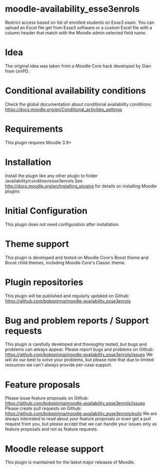 moodle-availability_esse3enrols
======================================

Restrict access based on list of enrolled students on Esse3 exam. 
You can upload an Excel file get from Esse3 software or a custom Excel file with a column header that match with the Moodle admin selected field name.

# Idea
The original idea was taken from a Moodle Core hack developed by Gian from UniPD.

# Conditional availability conditions
Check the global documentation about conditional availability conditions:
   https://docs.moodle.org/en/Conditional_activities_settings

# Requirements
This plugin requires Moodle 3.9+

# Installation
Install the plugin like any other plugin to folder /availability/condition/esse3enrols
See http://docs.moodle.org/en/Installing_plugins for details on installing Moodle plugins

# Initial Configuration
This plugin does not need configuration after installation.

# Theme support
This plugin is developed and tested on Moodle Core's Boost theme and Boost child themes, including Moodle Core's Classic theme.

# Plugin repositories
This plugin will be published and regularly updated on Github: https://github.com/bobopinna/moodle-availability_esse3enrols

# Bug and problem reports / Support requests
This plugin is carefully developed and thoroughly tested, but bugs and problems can always appear.
Please report bugs and problems on Github: https://github.com/bobopinna/moodle-availability_esse3enrols/issues
We will do our best to solve your problems, but please note that due to limited resources we can't always provide per-case support.

# Feature proposals
Please issue feature proposals on Github: https://github.com/bobopinna/moodle-availability_esse3enrols/issues
Please create pull requests on Github: https://github.com/bobopinna/moodle-availability_esse3enrols/pulls
We are always interested to read about your feature proposals or even get a pull request from you, but please accept that we can handle your issues only as feature proposals and not as feature requests.

# Moodle release support
This plugin is maintained for the latest major releases of Moodle.
